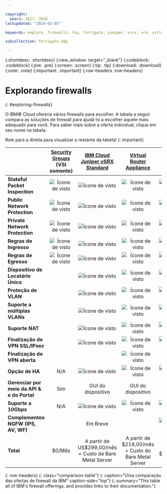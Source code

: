 ```yaml
---

copyright:
  years: 2017, 2018
lastupdated: "2019-03-05"

keywords: explore, firewalls, fsa, fortigate, juniper, vsrx, vra, virtual router appliance, security, vyatta, comparison, features

subcollection: fortigate-10g

---
```


{:shortdesc: .shortdesc}
{:new_window: target="_blank"}
{:codeblock: .codeblock}
{:pre: .pre}
{:screen: .screen}
{:tip: .tip}
{:download: .download}
{:note: .note}
{:important: .important}
{:row-headers .row-headers}

# Explorando firewalls
{: #exploring-firewalls}

O IBM© Cloud oferece vários firewalls para escolher. A tabela a seguir compara as soluções de firewall para ajudá-lo a escolher aquele mais adequado para você. Para saber mais sobre a oferta individual, clique em seu nome na tabela.

Role para a direita para visualizar o restante da tabela!
{: important}

|        | [Security Groups](/docs/infrastructure/security-groups?topic=security-groups-getting-started) (VSI somente) | [IBM Cloud Juniper vSRX Standard](/docs/infrastructure/vsrx?topic=vsrx-getting-started) |[Virtual Router Appliance](/docs/infrastructure/virtual-router-appliance?topic=virtual-router-appliance-getting-started) | [FortiGate Security Appliance 10Gbps](/docs/infrastructure/fortigate-10g?topic=fortigate-10g-getting-started) | [FortiGate Security Appliance 1Gbps](/docs/infrastructure/fortigate-1g?topic=fortigate-1g-getting-started) | [Hardware Firewall ](/docs/infrastructure/hardware-firewall-shared?topic=hardware-firewall-shared-getting-started) | [Hardware Firewall (Dedicated)](/docs/infrastructure/hardware-firewall-dedicated?topic=hardware-firewall-dedicated-getting-started) |
| ------- | :------: | :------: | :------: | :------: | :------: | :------: | :------: |
|**Stateful Packet Inspection**|![Ícone de visto](../../icons/checkmark-icon.svg)|![Ícone de visto](../../icons/checkmark-icon.svg)|![Ícone de visto](../../icons/checkmark-icon.svg)|![Ícone de visto](../../icons/checkmark-icon.svg)|![Ícone de visto](../../icons/checkmark-icon.svg)|![Ícone de visto](../../icons/checkmark-icon.svg)|![Ícone de visto](../../icons/checkmark-icon.svg)|
|**Public Network Protection**|![Ícone de visto](../../icons/checkmark-icon.svg)|![Ícone de visto](../../icons/checkmark-icon.svg)|![Ícone de visto](../../icons/checkmark-icon.svg)|![Ícone de visto](../../icons/checkmark-icon.svg)|![Ícone de visto](../../icons/checkmark-icon.svg)|![Ícone de visto](../../icons/checkmark-icon.svg)|![Ícone de visto](../../icons/checkmark-icon.svg)|
|**Private Network Protection**|![Ícone de visto](../../icons/checkmark-icon.svg)|![Ícone de visto](../../icons/checkmark-icon.svg)|![Ícone de visto](../../icons/checkmark-icon.svg)|![Ícone de visto](../../icons/checkmark-icon.svg)||||
|**Regras de Ingresso**|![Ícone de visto](../../icons/checkmark-icon.svg)|![Ícone de visto](../../icons/checkmark-icon.svg)|![Ícone de visto](../../icons/checkmark-icon.svg)|![Ícone de visto](../../icons/checkmark-icon.svg)|![Ícone de visto](../../icons/checkmark-icon.svg)|![Ícone de visto](../../icons/checkmark-icon.svg)|![Ícone de visto](../../icons/checkmark-icon.svg)|
|**Regras de Egresso**|![Ícone de visto](../../icons/checkmark-icon.svg)|![Ícone de visto](../../icons/checkmark-icon.svg)|![Ícone de visto](../../icons/checkmark-icon.svg)|![Ícone de visto](../../icons/checkmark-icon.svg)|![Ícone de visto](../../icons/checkmark-icon.svg)|||
|**Dispositivo de Locatário Único**||![Ícone de visto](../../icons/checkmark-icon.svg)|![Ícone de visto](../../icons/checkmark-icon.svg)|![Ícone de visto](../../icons/checkmark-icon.svg)|![Ícone de visto](../../icons/checkmark-icon.svg)||![Ícone de visto](../../icons/checkmark-icon.svg)|
|**Proteção de VLAN**||![Ícone de visto](../../icons/checkmark-icon.svg)|![Ícone de visto](../../icons/checkmark-icon.svg)|![Ícone de visto](../../icons/checkmark-icon.svg)|![Ícone de visto](../../icons/checkmark-icon.svg)||![Ícone de visto](../../icons/checkmark-icon.svg)|
|**Suporte a múltiplas VLANs**||![Ícone de visto](../../icons/checkmark-icon.svg)|![Ícone de visto](../../icons/checkmark-icon.svg)|![Ícone de visto](../../icons/checkmark-icon.svg)||||
|**Suporte NAT**||![Ícone de visto](../../icons/checkmark-icon.svg)|![Ícone de visto](../../icons/checkmark-icon.svg)|![Ícone de visto](../../icons/checkmark-icon.svg)|![Ícone de visto](../../icons/checkmark-icon.svg)|||
|**Finalização de VPN SSL/IPsec**||![Ícone de visto](../../icons/checkmark-icon.svg)|![Ícone de visto](../../icons/checkmark-icon.svg)|![Ícone de visto](../../icons/checkmark-icon.svg)|![Ícone de visto](../../icons/checkmark-icon.svg)|||
|**Finalização de VPN aberta**|||![Ícone de visto](../../icons/checkmark-icon.svg)|||||
|**Opção de HA**|N/A|![Ícone de visto](../../icons/checkmark-icon.svg)|![Ícone de visto](../../icons/checkmark-icon.svg)|![Ícone de visto](../../icons/checkmark-icon.svg)|![Ícone de visto](../../icons/checkmark-icon.svg)||![Ícone de visto](../../icons/checkmark-icon.svg)|
|**Gerenciar por meio da API & e do Portal**|Sim|GUI do dispositivo|GUI do dispositivo|GUI do dispositivo|GUI do dispositivo|Sim|Sim|
|**Suporte a 10Gbps**|N/A|![Ícone de visto](../../icons/checkmark-icon.svg)|![Ícone de visto](../../icons/checkmark-icon.svg)|![Ícone de visto](../../icons/checkmark-icon.svg)||||
|**Complementos NGFW (IPS, AV, WF)**||Em Breve||![Ícone de visto](../../icons/checkmark-icon.svg)|![Ícone de visto](../../icons/checkmark-icon.svg)|||
|**Total**|$0/Mês|A partir de US$299,00/mês + Custo de Bare Metal Server | A partir de $219,00/mês + Custo do Bare Metal Server|A partir de $4.999,00/mês|A partir de $999,00/mês|A partir de $99,00/mês|A partir de $999,00/mês|
{: row-headers}
{: class="comparison-table"}
{: caption="Uma comparação das ofertas de firewall da IBM" caption-side="top"}
{: summary="This table all of IBM's firewall offerings, and provides links to their documentation."}
